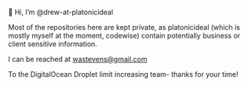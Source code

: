 👋 Hi, I’m @drew-at-platonicideal

Most of the repositories here are kept private, as platonicideal (which is mostly myself at the moment, codewise) contain potentially business or client sensitive information.

I can be reached at wastevens@gmail.com

To the DigitalOcean Droplet limit increasing team- thanks for your time!

<!---
drew-at-platonicideal/drew-at-platonicideal is a ✨ special ✨ repository because its `README.md` (this file) appears on your GitHub profile.
You can click the Preview link to take a look at your changes.
--->
